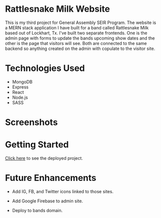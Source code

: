 # Rattlesnake Milk Website

This is my third project for General Assembly SEIR Program. The website is a MERN stack application I have built for a band called Rattlesnake Milk based out of Lockhart, Tx. I've built two separate frontends. One is the admin page with forms to update the bands upcoming show dates and the other is the page that visitors will see. Both are connected to the same backend so anything created on the admin with copulate to the visitor site. 

# Technologies Used

- MongoDB
- Express
- React
- Node.js
- SASS

# Screenshots

# Getting Started

[Click here](https://rattlesnakemilk.netlify.app/) to see the deployed project.

# Future Enhancements

-   Add IG, FB, and Twitter icons linked to those sites. 

- Add Google Firebase to admin site.

-  Deploy to bands domain.

